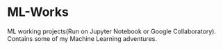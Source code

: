 # ML-Works
ML working projects(Run on Jupyter Notebook or Google Collaboratory).
Contains some of my Machine Learning adventures.
